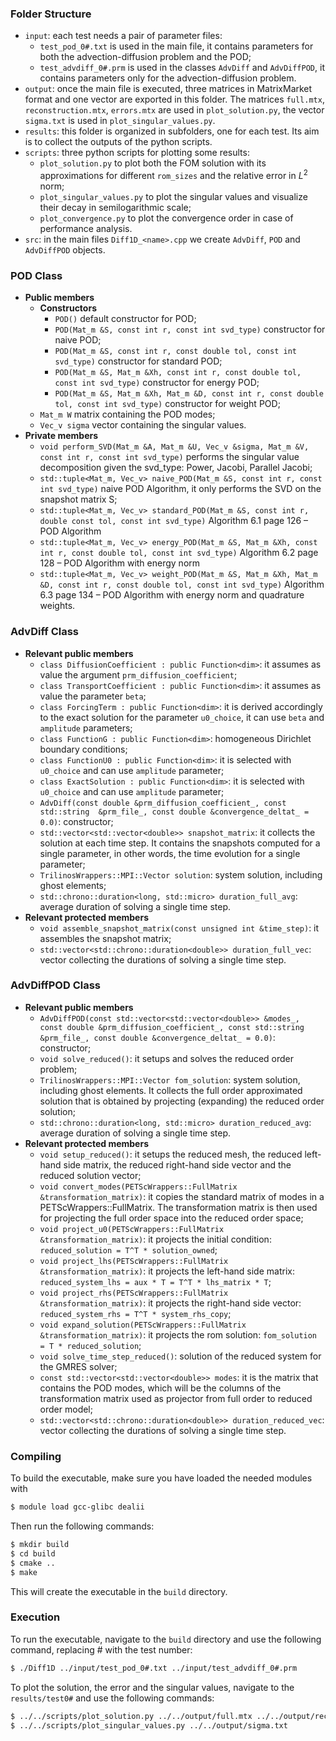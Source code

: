 ### Folder Structure

* `input`: each test needs a pair of parameter files:
  * `test_pod_0#.txt` is used in the main file, it contains parameters for both the advection-diffusion problem and the POD;
  * `test_advdiff_0#.prm` is used in the classes `AdvDiff` and `AdvDiffPOD`, it contains parameters only for the advection-diffusion problem.
* `output`: once the main file is executed, three matrices in MatrixMarket format and one vector are exported in this folder. The matrices `full.mtx`, `reconstruction.mtx`, `errors.mtx` are used in `plot_solution.py`, the vector `sigma.txt` is used in `plot_singular_values.py`.
* `results`: this folder is organized in subfolders, one for each test. Its aim is to collect the outputs of the python scripts.
* `scripts`: three python scripts for plotting some results:
  * `plot_solution.py` to plot both the FOM solution with its approximations for different `rom_sizes` and the relative error in $L^2$ norm;
  * `plot_singular_values.py` to plot the singular values and visualize their decay in semilogarithmic scale;
  * `plot_convergence.py` to plot the convergence order in case of performance analysis.
* `src`: in the main files `Diff1D_<name>.cpp` we create `AdvDiff`, `POD` and `AdvDiffPOD` objects.

### POD Class
* **Public members**
  * **Constructors**
    * `POD()` default constructor for POD;
    * `POD(Mat_m &S, const int r, const int svd_type)` constructor for naive POD;
    * `POD(Mat_m &S, const int r, const double tol, const int svd_type)` constructor for standard POD;
    * `POD(Mat_m &S, Mat_m &Xh, const int r, const double tol, const int svd_type)` constructor for energy POD;
    * `POD(Mat_m &S, Mat_m &Xh, Mat_m &D, const int r, const double tol, const int svd_type)` constructor for weight POD;
  * `Mat_m W` matrix containing the POD modes;
  * `Vec_v sigma` vector containing the singular values.
* **Private members**
  * `void perform_SVD(Mat_m &A, Mat_m &U, Vec_v &sigma, Mat_m &V, const int r, const int svd_type)` performs the singular value decomposition given the svd_type: Power, Jacobi, Parallel Jacobi;
  * `std::tuple<Mat_m, Vec_v> naive_POD(Mat_m &S, const int r, const int svd_type)` naive POD Algorithm, it only performs the SVD on the snapshot matrix S;
  * `std::tuple<Mat_m, Vec_v> standard_POD(Mat_m &S, const int r, double const tol, const int svd_type)` Algorithm 6.1 page 126 – POD Algorithm
  * `std::tuple<Mat_m, Vec_v> energy_POD(Mat_m &S, Mat_m &Xh, const int r, const double tol, const int svd_type)` Algorithm 6.2 page 128 – POD Algorithm with energy norm
  * `std::tuple<Mat_m, Vec_v> weight_POD(Mat_m &S, Mat_m &Xh, Mat_m &D, const int r, const double tol, const int svd_type)` Algorithm 6.3 page 134 – POD Algorithm with energy norm and quadrature weights.

### AdvDiff Class
* **Relevant public members**
  * `class DiffusionCoefficient : public Function<dim>`: it assumes as value the argument `prm_diffusion_coefficient`;
  * `class TransportCoefficient : public Function<dim>`: it assumes as value the parameter `beta`;
  * `class ForcingTerm : public Function<dim>`: it is derived accordingly to the exact solution for the parameter `u0_choice`, it can use `beta` and `amplitude` parameters;
  * `class FunctionG : public Function<dim>`: homogeneous Dirichlet boundary conditions;
  * `class FunctionU0 : public Function<dim>`: it is selected with `u0_choice` and can use `amplitude` parameter;
  * `class ExactSolution : public Function<dim>`: it is selected with `u0_choice` and can use `amplitude` parameter;
  * `AdvDiff(const double &prm_diffusion_coefficient_, const std::string  &prm_file_, const double &convergence_deltat_ = 0.0)`: constructor;
  * `std::vector<std::vector<double>> snapshot_matrix`: it collects the solution at each time step. It contains the snapshots computed for a single parameter, in other words, the time evolution for a single parameter;
  * `TrilinosWrappers::MPI::Vector solution`: system solution, including ghost elements;
  * `std::chrono::duration<long, std::micro> duration_full_avg`: average duration of solving a single time step.
* **Relevant protected members**
  * `void assemble_snapshot_matrix(const unsigned int &time_step)`: it assembles the snapshot matrix;
  * `std::vector<std::chrono::duration<double>> duration_full_vec`: vector collecting the durations of solving a single time step.

### AdvDiffPOD Class
* **Relevant public members**
  * `AdvDiffPOD(const std::vector<std::vector<double>> &modes_, const double &prm_diffusion_coefficient_, const std::string  &prm_file_, const double &convergence_deltat_ = 0.0)`: constructor;
  * `void solve_reduced()`: it setups and solves the reduced order problem;
  * `TrilinosWrappers::MPI::Vector fom_solution`: system solution, including ghost elements. It collects the full order approximated solution that is obtained by projecting (expanding) the reduced order solution;
  * `std::chrono::duration<long, std::micro> duration_reduced_avg`: average duration of solving a single time step.
* **Relevant protected members**
  * `void setup_reduced()`: it setups the reduced mesh, the reduced left-hand side matrix, the reduced right-hand side vector and the reduced solution vector;
  * `void convert_modes(PETScWrappers::FullMatrix &transformation_matrix)`: it copies the standard matrix of modes in a PETScWrappers::FullMatrix. The transformation matrix is then used for projecting the full order space into the reduced order space;
  * `void project_u0(PETScWrappers::FullMatrix &transformation_matrix)`: it projects the initial condition: `reduced_solution = T^T * solution_owned`;
  * `void project_lhs(PETScWrappers::FullMatrix &transformation_matrix)`: it projects the left-hand side matrix: `reduced_system_lhs = aux * T = T^T * lhs_matrix * T`;
  * `void project_rhs(PETScWrappers::FullMatrix &transformation_matrix)`: it projects the right-hand side vector: `reduced_system_rhs = T^T * system_rhs_copy`;
  * `void expand_solution(PETScWrappers::FullMatrix &transformation_matrix)`: it projects the rom solution: `fom_solution = T * reduced_solution`;
  * `void solve_time_step_reduced()`: solution of the reduced system for the GMRES solver;
  * `const std::vector<std::vector<double>> modes`: it is the matrix that contains the POD modes, which will be the columns of the transformation matrix used as projector from full order to reduced order model;
  * `std::vector<std::chrono::duration<double>> duration_reduced_vec`: vector collecting the durations of solving a single time step.

### Compiling
To build the executable, make sure you have loaded the needed modules with
```bash
$ module load gcc-glibc dealii
```
Then run the following commands:
```bash
$ mkdir build
$ cd build
$ cmake ..
$ make
```

This will create the executable in the `build` directory.

### Execution
To run the executable, navigate to the `build` directory and use the following command, replacing # with the test number:

```bash
$ ./Diff1D ../input/test_pod_0#.txt ../input/test_advdiff_0#.prm
```

To plot the solution, the error and the singular values, navigate to the `results/test0#` and use the following commands:

```bash
$ ../../scripts/plot_solution.py ../../output/full.mtx ../../output/reconstruction.mtx ../../output/errors.mtx ../../input/test_pod_0#.txt
$ ../../scripts/plot_singular_values.py ../../output/sigma.txt
```



